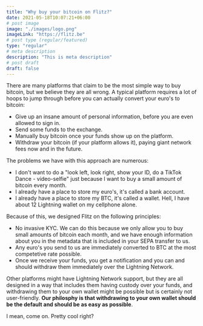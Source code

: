 ```yaml
---
title: "Why buy your bitcoin on Flitz?"
date: 2021-05-18T10:07:21+06:00
# post image
image: "./images/logo.png"
imageLink: "https://flitz.be"
# post type (regular/featured)
type: "regular"
# meta description
description: "This is meta description"
# post draft
draft: false
---
```


There are many platforms that claim to be the most simple way to buy bitcoin, but we believe they are all wrong. A typical platform requires a lot of hoops to jump through before you can actually convert your euro's to bitcoin:

- Give up an insane amount of personal information, before you are even allowed to sign in.
- Send some funds to the exchange.
- Manually buy bitcoin once your funds show up on the platform.
- Withdraw your bitcoin (if your platform allows it), paying giant network fees now and in the future.

The problems we have with this approach are numerous:

- I don't want to do a "look left, look right, show your ID, do a TikTok Dance - video-selfie" just because I want to buy a small amount of bitcoin every month.
- I already have a place to store my euro's, it's called a bank account.
- I already have a place to store my BTC, it's called a wallet. Hell, I have about 12 Lightning wallet on my cellphone alone.

Because of this, we designed Flitz on the following principles:

- No invasive KYC. We can do this because we only allow you to buy small amounts of bitcoin each month, and we have enough information about you in the metadata that is included in your SEPA transfer to us.
- Any euro's you send to us are immediately converted to BTC at the most competetive rate possible.
- Once we receive your funds, you get a notification and you can and should withdraw them immediately over the Lightning Network.

Other platforms might have Lightning Network support, but they are all designed in a way that includes them having custody over your funds, and withdrawing them to your own wallet might be possible but is certainly not user-friendly. **Our philosphy is that withdrawing to your own wallet should be the default and should be as easy as possible**.

I mean, come on. Pretty cool right?